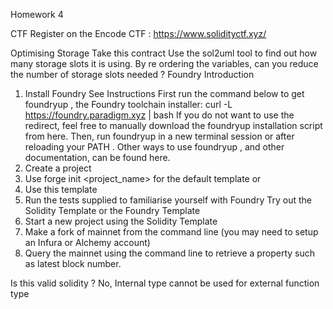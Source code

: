 Homework 4

CTF
Register on the Encode CTF : https://www.solidityctf.xyz/

Optimising Storage
Take this contract
Use the sol2uml tool to find out how many storage slots it is using.
By re ordering the variables, can you reduce the number of storage slots needed ?
Foundry Introduction
1. Install Foundry
See Instructions
First run the command below to get foundryup , the Foundry toolchain installer:
curl -L https://foundry.paradigm.xyz | bash
If you do not want to use the redirect, feel free to manually download the foundryup
installation script from here.
Then, run foundryup in a new terminal session or after reloading your PATH .
Other ways to use foundryup , and other documentation, can be found here.
2. Create a project
1. Use forge init <project_name> for the default template or
2. Use this template
3. Run the tests supplied to familiarise yourself with Foundry
Try out the Solidity Template or the Foundry Template
1. Start a new project using the Solidity Template
2. Make a fork of mainnet from the command line (you may need to setup an Infura or
Alchemy account)
3. Query the mainnet using the command line to retrieve a property such as latest block
number.

Is this valid solidity ?
No, Internal type cannot be used for external function type